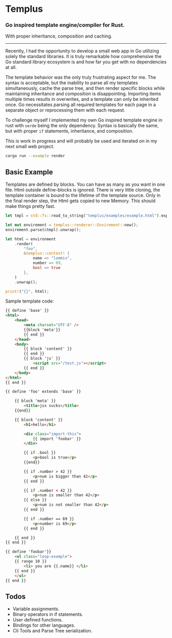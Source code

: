 # Templus

### Go inspired template engine/compiler for Rust.

With proper inheritance, composition and caching.

---

Recently, I had the opportunity to develop a small web app in Go utilizing solely the standard libraries.
It is truly remarkable how comprehensive the Go standard library ecosystem is and how far you get with no dependencies at all.

The template behavior was the only truly frustrating aspect for me.
The syntax is acceptable, but the inability to parse all my templates simultaneously, cache the parse tree, and then render specific blocks while maintaining inheritance and composition is disappointing.
Importing items multiple times results in overwrites, and a template can only be inherited once. Go necessitates parsing all required templates for each page in a separate object or reprocessing them with each request.

To challenge myself I implemented my own Go inspired template engine in rust with `serde` being the only dependency.
Syntax is basically the same, but with proper `if` statements, inheritance, and composition.

This is work in progress and will probably be used and iterated on in my next small web project.

```bash
cargo run --example render
```

## Basic Example

Templates are defined by blocks. You can have as many as you want in one file. Html outside define-blocks is ignored.
There is very little cloning, the template container is bound to the lifetime of the template source. Only in the final
render step, the Html gets copied to new Memory. This should make things pretty fast.

```rust
let tmpl = std::fs::read_to_string("templus/examples/example.html").expect("cannot read file");

let mut envirement = templus::renderer::Envirement::new();
envirement.parse(&tmpl).unwrap();

let html = environment
    .render(
        "foo",
        &templus::context! {
            name => "lommix",
            number => 69,
            bool => true
        },
    )
    .unwrap();

print!("{}", html);
```

Sample template code:
```html
{{ define 'base' }}
<html>
    <head>
        <meta charset="UTF-8" />
        {{block 'meta'}}
        {{ end }}
    </head>
    <body>
        {{ block 'content' }}
        {{ end }}
        {{ block 'js' }}
            <script src="/test.js"></script>
        {{ end }}
    </body>
</html>
{{ end }}

{{ define 'foo' extends 'base' }}

    {{ block 'meta' }}
        <title>jsx sucks</title>
    {{end}}

    {{ block 'content' }}
        <h1>hello</h1>

        <div class="import-this">
            {{ import 'foobar' }}
        </div>

        {{ if .bool }}
            <p>bool is true</p>
        {{end}}

        {{ if .number > 42 }}
            <p>num is bigger than 42</p>
        {{ end }}

        {{ if .number < 42 }}
            <p>num is smaller than 42</p>
        {{ else }}
            <p>num is not smaller than 42</p>
        {{ end }}

        {{ if .number == 69 }}
            <p>number is 69</p>
        {{ end }}

    {{ end }}
{{ end }}

{{ define 'foobar'}}
    <ul class="loop-example">
    {{ range 10 }}
        <li> you are {{.name}} </li>
    {{ end }}
    </ul>
{{ end }}
```

## Todos

- Variable assignments.
- Binary operators in if statements.
- User defined functions.
- Bindings for other languages.
- Cli Tools and Parse Tree serialization.

